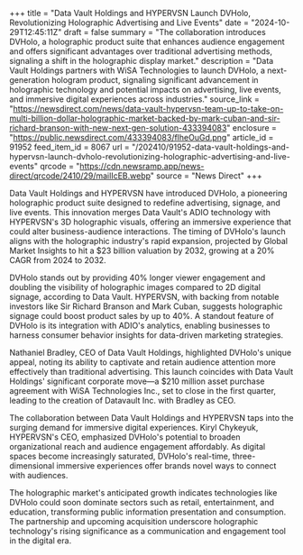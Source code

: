 +++
title = "Data Vault Holdings and HYPERVSN Launch DVHolo, Revolutionizing Holographic Advertising and Live Events"
date = "2024-10-29T12:45:11Z"
draft = false
summary = "The collaboration introduces DVHolo, a holographic product suite that enhances audience engagement and offers significant advantages over traditional advertising methods, signaling a shift in the holographic display market."
description = "Data Vault Holdings partners with WiSA Technologies to launch DVHolo, a next-generation hologram product, signaling significant advancement in holographic technology and potential impacts on advertising, live events, and immersive digital experiences across industries."
source_link = "https://newsdirect.com/news/data-vault-hypervsn-team-up-to-take-on-multi-billion-dollar-holographic-market-backed-by-mark-cuban-and-sir-richard-branson-with-new-next-gen-solution-433394083"
enclosure = "https://public.newsdirect.com/433394083/flheOuGd.png"
article_id = 91952
feed_item_id = 8067
url = "/202410/91952-data-vault-holdings-and-hypervsn-launch-dvholo-revolutionizing-holographic-advertising-and-live-events"
qrcode = "https://cdn.newsramp.app/news-direct/qrcode/2410/29/mailIcEB.webp"
source = "News Direct"
+++

<p>Data Vault Holdings and HYPERVSN have introduced DVHolo, a pioneering holographic product suite designed to redefine advertising, signage, and live events. This innovation merges Data Vault's ADIO technology with HYPERVSN's 3D holographic visuals, offering an immersive experience that could alter business-audience interactions. The timing of DVHolo's launch aligns with the holographic industry's rapid expansion, projected by Global Market Insights to hit a $23 billion valuation by 2032, growing at a 20% CAGR from 2024 to 2032.</p><p>DVHolo stands out by providing 40% longer viewer engagement and doubling the visibility of holographic images compared to 2D digital signage, according to Data Vault. HYPERVSN, with backing from notable investors like Sir Richard Branson and Mark Cuban, suggests holographic signage could boost product sales by up to 40%. A standout feature of DVHolo is its integration with ADIO's analytics, enabling businesses to harness consumer behavior insights for data-driven marketing strategies.</p><p>Nathaniel Bradley, CEO of Data Vault Holdings, highlighted DVHolo's unique appeal, noting its ability to captivate and retain audience attention more effectively than traditional advertising. This launch coincides with Data Vault Holdings' significant corporate move—a $210 million asset purchase agreement with WiSA Technologies Inc., set to close in the first quarter, leading to the creation of Datavault Inc. with Bradley as CEO.</p><p>The collaboration between Data Vault Holdings and HYPERVSN taps into the surging demand for immersive digital experiences. Kiryl Chykeyuk, HYPERVSN's CEO, emphasized DVHolo's potential to broaden organizational reach and audience engagement affordably. As digital spaces become increasingly saturated, DVHolo's real-time, three-dimensional immersive experiences offer brands novel ways to connect with audiences.</p><p>The holographic market's anticipated growth indicates technologies like DVHolo could soon dominate sectors such as retail, entertainment, and education, transforming public information presentation and consumption. The partnership and upcoming acquisition underscore holographic technology's rising significance as a communication and engagement tool in the digital era.</p>